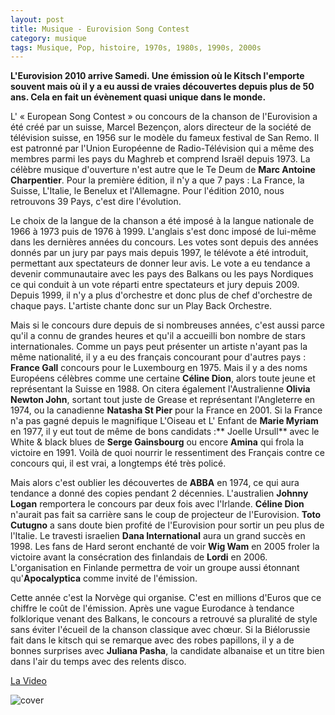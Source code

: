 ```yaml
---
layout: post
title: Musique - Eurovision Song Contest
category: musique
tags: Musique, Pop, histoire, 1970s, 1980s, 1990s, 2000s
---
```



**L'Eurovision 2010 arrive Samedi. Une émission où le Kitsch l'emporte souvent mais où il y a eu aussi de vraies découvertes depuis plus de 50 ans. Cela en fait un évènement quasi unique dans le monde.**

L' « European Song Contest » ou concours de la chanson de l'Eurovision a été créé par un suisse, Marcel Bezençon, alors directeur de la société de télévision suisse, en 1956 sur le modèle du fameux festival de San Remo. Il est patronné par l'Union Européenne de Radio-Télévision qui a même des membres parmi les pays du Maghreb et comprend Israël depuis 1973. La célèbre musique d'ouverture n'est autre que le Te Deum de **Marc Antoine Charpentier**. Pour la première édition, il n'y a que 7 pays : La France, la Suisse, L'Italie, le Benelux et l'Allemagne. Pour l'édition 2010, nous retrouvons 39 Pays, c'est dire l'évolution.

Le choix de la langue de la chanson a été imposé à la langue nationale de 1966 à 1973 puis de 1976 à 1999. L'anglais s'est donc imposé de lui-même dans les dernières années du concours. Les votes sont depuis des années donnés par un jury par pays mais depuis 1997, le télévote a été introduit, permettant aux spectateurs de donner leur avis. Le vote a eu tendance a devenir communautaire avec les pays des Balkans ou les pays Nordiques ce qui conduit à un vote réparti entre spectateurs et jury depuis 2009. Depuis 1999, il n'y a plus d'orchestre et donc plus de chef d'orchestre de chaque pays. L'artiste chante donc sur un Play Back Orchestre.

Mais si le concours dure depuis de si nombreuses années, c'est aussi parce qu'il a connu de grandes heures et qu'il a accueilli bon nombre de stars internationales. Comme un pays peut présenter un artiste n'ayant pas la même nationalité, il y a eu des français concourant pour d'autres pays : **France Gall** concours pour le Luxembourg en 1975. Mais il y a des noms Européens célèbres comme une certaine **Céline Dion**, alors toute jeune et représentant la Suisse en 1988. On citera également l'Australienne **Olivia Newton John**, sortant tout juste de Grease et représentant l'Angleterre en 1974, ou la canadienne **Natasha St Pier** pour la France en 2001. Si la France n'a pas gagné depuis le magnifique L'Oiseau et L' Enfant de **Marie Myriam** en 1977, il y eut tout de même de bons candidats :** Joelle Ursull** avec le White &amp; black blues de **Serge Gainsbourg** ou encore **Amina** qui frola la victoire en 1991. Voilà de quoi nourrir le ressentiment des Français contre ce concours qui, il est vrai, a longtemps été très policé.

Mais alors c'est oublier les découvertes de **ABBA** en 1974, ce qui aura tendance a donné des copies pendant 2 décennies. L'australien **Johnny Logan** remportera le concours par deux fois avec l'Irlande. **Céline Dion** n'aurait pas fait sa carrière sans le coup de projecteur de l'Eurovision. **Toto Cutugno** a sans doute bien profité de l'Eurovision pour sortir un peu plus de l'Italie. Le travesti israelien **Dana International** aura un grand succès en 1998. Les fans de Hard seront enchanté de voir **Wig Wam** en 2005 froler la victoire avant la consécration des finlandais de **Lordi** en 2006. L'organisation en Finlande permettra de voir un groupe aussi étonnant qu'**Apocalyptica** comme invité de l'émission.

Cette année c'est la Norvège qui organise. C'est en millions d'Euros que ce chiffre le coût de l'émission. Après une vague Eurodance à tendance folklorique venant des Balkans, le concours a retrouvé sa pluralité de style sans éviter l'écueil de la chanson classique avec chœur. Si la Biélorussie fait dans le kitsch qui se remarque avec des robes papillons, il y a de bonnes surprises avec **Juliana Pasha**, la candidate albanaise et un titre bien dans l'air du temps avec des relents disco.


[La Video](http://www.youtube.com/watch?v=qgeklMIc6_k)


![cover](http://cheziceman.files.wordpress.com/2014/11/eurovision1.jpg)

